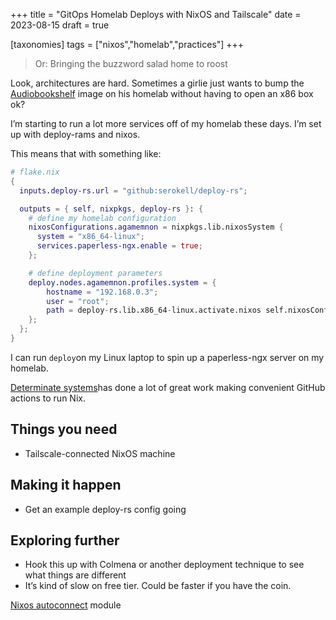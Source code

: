 +++
title = "GitOps Homelab Deploys with NixOS and Tailscale"
date = 2023-08-15
draft = true

[taxonomies]
tags = ["nixos","homelab","practices"]
+++

> Or: Bringing the buzzword salad home to roost

Look, architectures are hard. Sometimes a girlie just wants to bump the [Audiobookshelf](https://audiobookshelf.org) image on his homelab without having to open an x86 box ok?

I’m starting to run a lot more services off of my homelab these days. I’m set up with deploy-rams and nixos. 

This means that with something like:

```nix
# flake.nix
{
  inputs.deploy-rs.url = "github:serokell/deploy-rs";

  outputs = { self, nixpkgs, deploy-rs }: {
    # define my homelab configuration
    nixosConfigurations.agamemnon = nixpkgs.lib.nixosSystem {
      system = "x86_64-linux";
      services.paperless-ngx.enable = true;
    };

    # define deployment parameters
    deploy.nodes.agamemnon.profiles.system = {
        hostname = "192.168.0.3";
        user = "root";
        path = deploy-rs.lib.x86_64-linux.activate.nixos self.nixosConfigurations.some-random-system;
    };
  };
}
```

I can run `deploy`on my Linux laptop to spin up a paperless-ngx server on my homelab. 

[Determinate systems](https://determinate.systems)has done a lot of great work making convenient GitHub actions to run Nix. 

## Things you need
* Tailscale-connected NixOS machine

## Making it happen
* Get an example deploy-rs config going

## Exploring further
* Hook this up with Colmena or another deployment technique to see what things are different
* It’s kind of slow on free tier. Could be faster if you have the coin. 


[Nixos autoconnect](https://tailscale.com/kb/1096/nixos-minecraft/) module
